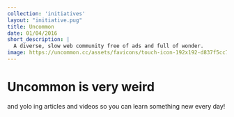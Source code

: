```yaml
---
collection: 'initiatives'
layout: "initiative.pug"
title: Uncommon
date: 01/04/2016
short_description: |
  A diverse, slow web community free of ads and full of wonder.
image: https://uncommon.cc/assets/favicons/touch-icon-192x192-d837f5cc7249bb36e48753b6a6a85cb3ceef030b5be24e2bb6defdf82b319fbc.png
---
```


# Uncommon is very weird

and yolo ing articles and videos so you can learn something new every day!
